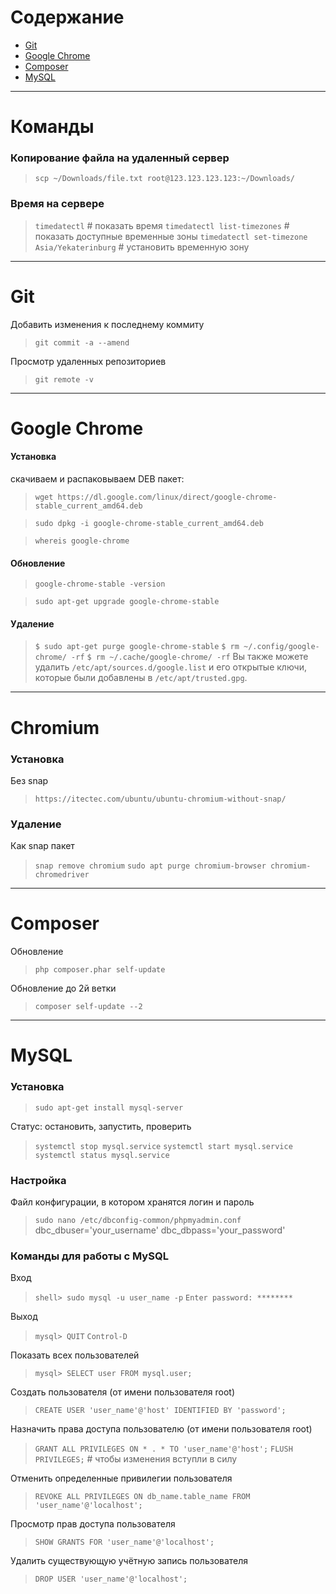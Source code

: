 # Содержание
* [Git](../main/commands.md#git)
* [Google Chrome](../main/commands.md#google-chrome)
* [Composer](../main/commands.md#composer)
* [MySQL](../main/commands.md#mysql)
---
# Команды
### Копирование файла на удаленный сервер
> `scp ~/Downloads/file.txt root@123.123.123.123:~/Downloads/`


### Время на сервере
> `timedatectl` # показать время
> `timedatectl list-timezones` # показать доступные временные зоны
> `timedatectl set-timezone Asia/Yekaterinburg` # установить временную зону

---
# Git
Добавить изменения к последнему коммиту
> `git commit -a --amend`

Просмотр удаленных репозиториев
> `git remote -v`
---
# Google Chrome

#### Установка
скачиваем и распаковываем DEB пакет:
> `wget https://dl.google.com/linux/direct/google-chrome-stable_current_amd64.deb`

> `sudo dpkg -i google-chrome-stable_current_amd64.deb`

> `whereis google-chrome`

#### Обновление 
> `google-chrome-stable -version`

> `sudo apt-get upgrade google-chrome-stable`

#### Удаление
> `$ sudo apt-get purge google-chrome-stable`
> `$ rm ~/.config/google-chrome/ -rf`
> `$ rm ~/.cache/google-chrome/ -rf`
Вы также можете удалить `/etc/apt/sources.d/google.list` и его открытые ключи, которые были добавлены в `/etc/apt/trusted.gpg`.

---
# Chromium

### Установка
Без snap
> `https://itectec.com/ubuntu/ubuntu-chromium-without-snap/`

### Удаление

Как snap пакет
> `snap remove chromium`
> `sudo apt purge chromium-browser chromium-chromedriver`

---
# Composer
Обновление
> `php composer.phar self-update`

Обновление до 2й ветки

> `composer self-update --2`

---
# MySQL
### Установка
> `sudo apt-get install mysql-server`

Статус: остановить, запустить, проверить
> `systemctl stop mysql.service`
> `systemctl start mysql.service`
> `systemctl status mysql.service`

### Настройка
Файл конфигурации, в котором хранятся логин и пароль
> `sudo nano /etc/dbconfig-common/phpmyadmin.conf`
dbc_dbuser='your_username'
dbc_dbpass='your_password'

### Команды для работы c MySQL
Вход
> `shell> sudo mysql -u user_name -p`
> `Enter password: ********`

Выход
> `mysql> QUIT`
> `Control-D`

Показать всех пользователей
> `mysql> SELECT user FROM mysql.user;`

Создать пользователя (от имени пользователя root)
> `CREATE USER 'user_name'@'host' IDENTIFIED BY 'password';`

Назначить права доступа пользователю (от имени пользователя root)
> `GRANT ALL PRIVILEGES ON * . * TO 'user_name'@'host';`
> `FLUSH PRIVILEGES;` # чтобы изменения вступли в силу

Отменить определенные привилегии пользователя
> `REVOKE ALL PRIVILEGES ON db_name.table_name FROM 'user_name'@'localhost';`

Просмотр прав доступа пользователя
> `SHOW GRANTS FOR 'user_name'@'localhost';`

Удалить существующую учётную запись пользователя
> `DROP USER 'user_name'@'localhost';`
